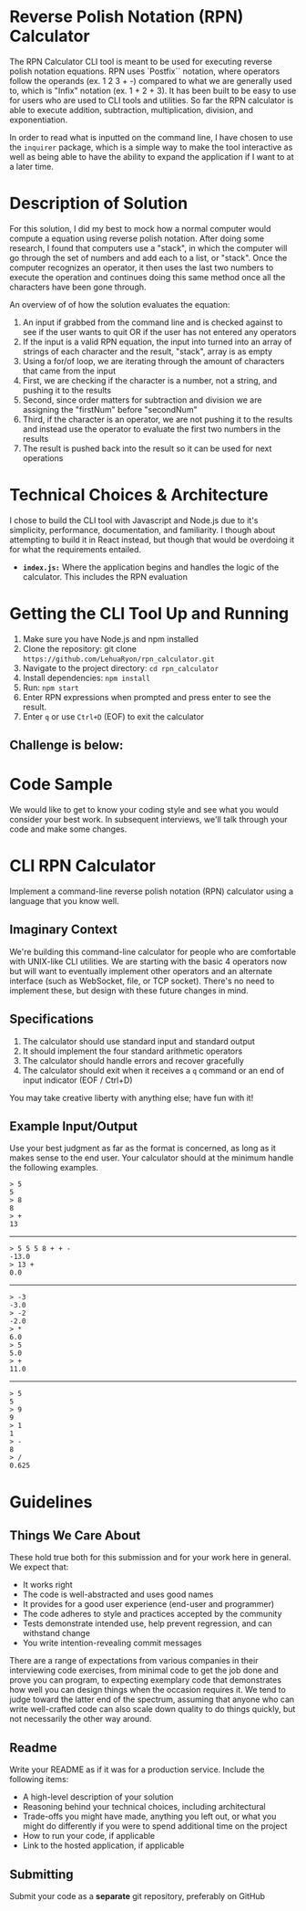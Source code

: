 # Reverse Polish Notation (RPN) Calculator

The RPN Calculator CLI tool is meant to be used for executing reverse polish notation equations. RPN uses `Postfix`` notation, where operators follow the operands (ex. 1 2 3 + -) compared to what we are generally used to, which is "Infix" notation (ex. 1 + 2 + 3). It has been built to be easy to use for users who are used to CLI tools and utilities. So far the RPN calculator is able to execute addition, subtraction, multiplication, division, and exponentiation.

In order to read what is inputted on the command line, I have chosen to use the `inquirer` package, which is a simple way to make the tool interactive as well as being able to have the ability to expand the application if I want to at a later time.

# Description of Solution

For this solution, I did my best to mock how a normal computer would compute a equation using reverse polish notation. After doing some research, I found that computers use a "stack", in which the computer will go through the set of numbers and add each to a list, or "stack". Once the computer recognizes an operator, it then uses the last two numbers to execute the operation and continues doing this same method once all the characters have been gone through.

An overview of of how the solution evaluates the equation:

1. An input if grabbed from the command line and is checked against to see if the user wants to quit OR if the user has not entered any operators
2. If the input is a valid RPN equation, the input into turned into an array of strings of each character and the result, "stack", array is as empty
3. Using a for/of loop, we are iterating through the amount of characters that came from the input
4. First, we are checking if the character is a number, not a string, and pushing it to the results
5. Second, since order matters for subtraction and division we are assigning the "firstNum" before "secondNum"
6. Third, if the character is an operator, we are not pushing it to the results and instead use the operator to evaluate the first two numbers in the results
7. The result is pushed back into the result so it can be used for next operations

# Technical Choices & Architecture

I chose to build the CLI tool with Javascript and Node.js due to it's simplicity, performance, documentation, and familiarity. I though about attempting to build it in React instead, but though that would be overdoing it for what the requirements entailed.

- **`index.js:`** Where the application begins and handles the logic of the calculator. This includes the RPN evaluation

# Getting the CLI Tool Up and Running

1. Make sure you have Node.js and npm installed
2. Clone the repository: git clone `https://github.com/LehuaRyon/rpn_calculator.git`
3. Navigate to the project directory: `cd rpn_calculator`
4. Install dependencies: `npm install`
5. Run: `npm start`
6. Enter RPN expressions when prompted and press enter to see the result.
7. Enter `q` or use `Ctrl+D` (EOF) to exit the calculator

## Challenge is below:

# Code Sample

We would like to get to know your coding style and see what you would consider your best work.
In subsequent interviews, we'll talk through your code and make some changes.

# CLI RPN Calculator

Implement a command-line reverse polish notation (RPN) calculator using a language that you know well.

## Imaginary Context

We're building this command-line calculator for people who are comfortable with UNIX-like CLI utilities.
We are starting with the basic 4 operators now but will want to eventually implement other operators and
an alternate interface (such as WebSocket, file, or TCP socket).
There's no need to implement these, but design with these future changes in mind.

## Specifications

1. The calculator should use standard input and standard output
2. It should implement the four standard arithmetic operators
3. The calculator should handle errors and recover gracefully
4. The calculator should exit when it receives a `q` command or an end of input indicator (EOF / Ctrl+D)

You may take creative liberty with anything else; have fun with it!

## Example Input/Output

Use your best judgment as far as the format is concerned, as long as it makes sense to the end user. Your calculator should at the minimum handle the following examples.

    > 5
    5
    > 8
    8
    > +
    13

---

    > 5 5 5 8 + + -
    -13.0
    > 13 +
    0.0

---

    > -3
    -3.0
    > -2
    -2.0
    > *
    6.0
    > 5
    5.0
    > +
    11.0

---

    > 5
    5
    > 9
    9
    > 1
    1
    > -
    8
    > /
    0.625

# Guidelines

## Things We Care About

These hold true both for this submission and for your work here in general. We expect that:

- It works right
- The code is well-abstracted and uses good names
- It provides for a good user experience (end-user and programmer)
- The code adheres to style and practices accepted by the community
- Tests demonstrate intended use, help prevent regression, and can withstand change
- You write intention-revealing commit messages

There are a range of expectations from various companies in their interviewing code exercises, from minimal code to get the job done and prove you can program, to expecting exemplary code that demonstrates how well you can design things when the occasion requires it. We tend to judge toward the latter end of the spectrum, assuming that anyone who can write well-crafted code can also scale down quality to do things quickly, but not necessarily the other way around.

## Readme

Write your README as if it was for a production service. Include the following items:

- A high-level description of your solution
- Reasoning behind your technical choices, including architectural
- Trade-offs you might have made, anything you left out, or what you might do differently if you were to spend additional time on the project
- How to run your code, if applicable
- Link to the hosted application, if applicable

## Submitting

Submit your code as a **separate** git repository, preferably on GitHub
